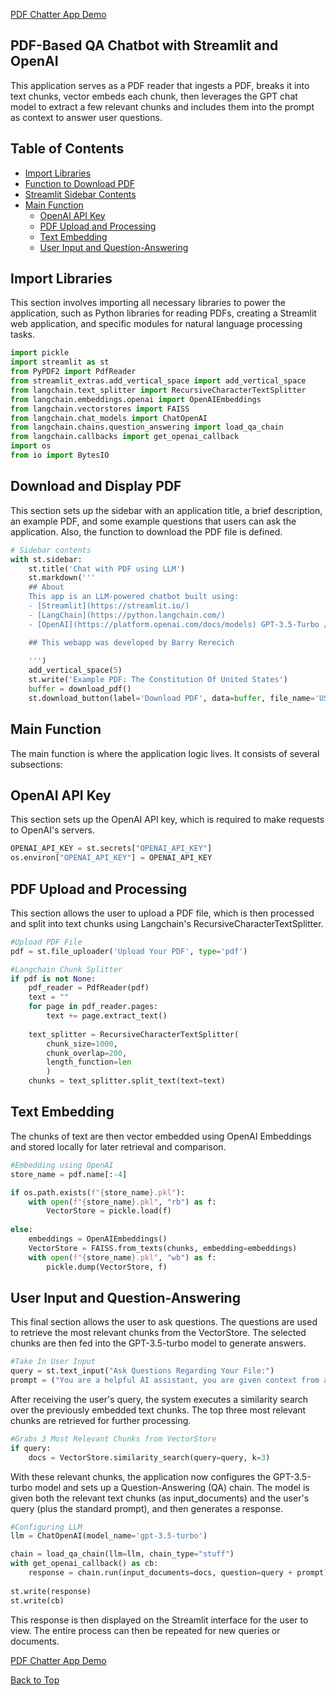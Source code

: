 [PDF Chatter App Demo](https://barrypdfchatter.streamlit.app/)

## PDF-Based QA Chatbot with Streamlit and OpenAI

This application serves as a PDF reader that ingests a PDF, breaks it into text chunks, vector embeds each chunk, then leverages the GPT chat model to extract a few relevant chunks and includes them into the prompt as context to answer user questions.

## Table of Contents
- [Import Libraries](#import-libraries)
- [Function to Download PDF](#function-to-download-pdf)
- [Streamlit Sidebar Contents](#streamlit-sidebar-contents)
- [Main Function](#main-function)
  - [OpenAI API Key](#openai-api-key)
  - [PDF Upload and Processing](#pdf-upload-and-processing)
  - [Text Embedding](#text-embedding)
  - [User Input and Question-Answering](#user-input-and-question-answering)


## Import Libraries

This section involves importing all necessary libraries to power the application, such as Python libraries for reading PDFs, creating a Streamlit web application, and specific modules for natural language processing tasks.

```python
import pickle
import streamlit as st
from PyPDF2 import PdfReader
from streamlit_extras.add_vertical_space import add_vertical_space
from langchain.text_splitter import RecursiveCharacterTextSplitter
from langchain.embeddings.openai import OpenAIEmbeddings
from langchain.vectorstores import FAISS
from langchain.chat_models import ChatOpenAI
from langchain.chains.question_answering import load_qa_chain
from langchain.callbacks import get_openai_callback
import os
from io import BytesIO
```


## Download and Display PDF
This section sets up the sidebar with an application title, a brief description, an example PDF, and some example questions that users can ask the application. Also, the function to download the PDF file is defined.

```python
# Sidebar contents
with st.sidebar:
    st.title('Chat with PDF using LLM')
    st.markdown('''
    ## About
    This app is an LLM-powered chatbot built using:
    - [Streamlit](https://streamlit.io/)
    - [LangChain](https://python.langchain.com/)
    - [OpenAI](https://platform.openai.com/docs/models) GPT-3.5-Turbo / Embeddings

    ## This webapp was developed by Barry Rerecich
 
    ''')
    add_vertical_space(5)
    st.write('Example PDF: The Constitution Of United States')
    buffer = download_pdf()
    st.download_button(label='Download PDF', data=buffer, file_name='USA_Constitution.pdf', mime='application/pdf')
```


## Main Function
The main function is where the application logic lives. It consists of several subsections:


## OpenAI API Key
This section sets up the OpenAI API key, which is required to make requests to OpenAI's servers.
```python
OPENAI_API_KEY = st.secrets["OPENAI_API_KEY"]  
os.environ["OPENAI_API_KEY"] = OPENAI_API_KEY
```


## PDF Upload and Processing
This section allows the user to upload a PDF file, which is then processed and split into text chunks using Langchain's RecursiveCharacterTextSplitter.

```python
#Upload PDF File
pdf = st.file_uploader('Upload Your PDF', type='pdf')

#Langchain Chunk Splitter
if pdf is not None:
    pdf_reader = PdfReader(pdf)
    text = ""
    for page in pdf_reader.pages:
        text += page.extract_text()
 
    text_splitter = RecursiveCharacterTextSplitter(
        chunk_size=1000,
        chunk_overlap=200,
        length_function=len
        )
    chunks = text_splitter.split_text(text=text)
```



## Text Embedding
The chunks of text are then vector embedded using OpenAI Embeddings and stored locally for later retrieval and comparison.
```python
#Embedding using OpenAI
store_name = pdf.name[:-4]

if os.path.exists(f"{store_name}.pkl"):
    with open(f"{store_name}.pkl", "rb") as f:
        VectorStore = pickle.load(f)
        
else:
    embeddings = OpenAIEmbeddings()
    VectorStore = FAISS.from_texts(chunks, embedding=embeddings)
    with open(f"{store_name}.pkl", "wb") as f:
        pickle.dump(VectorStore, f)
```



## User Input and Question-Answering
This final section allows the user to ask questions. The questions are used to retrieve the most relevant chunks from the VectorStore. The selected chunks are then fed into the GPT-3.5-turbo model to generate answers.

```python
#Take In User Input
query = st.text_input("Ask Questions Regarding Your File:")
prompt = ("You are a helpful AI assistant, you are given context from an uploaded PDF, you are only to answer using the context given. Do not give any other information outside of the context given")
```

After receiving the user's query, the system executes a similarity search over the previously embedded text chunks. The top three most relevant chunks are retrieved for further processing.


```python
#Grabs 3 Most Relevant Chunks from VectorStore
if query:
    docs = VectorStore.similarity_search(query=query, k=3)
```

With these relevant chunks, the application now configures the GPT-3.5-turbo model and sets up a Question-Answering (QA) chain. The model is given both the relevant text chunks (as input_documents) and the user's query (plus the standard prompt), and then generates a response.


```python
#Configuring LLM
llm = ChatOpenAI(model_name='gpt-3.5-turbo')

chain = load_qa_chain(llm=llm, chain_type="stuff")
with get_openai_callback() as cb:
    response = chain.run(input_documents=docs, question=query + prompt)
                
st.write(response)
st.write(cb)
```

This response is then displayed on the Streamlit interface for the user to view. The entire process can then be repeated for new queries or documents.

[PDF Chatter App Demo](https://barrypdfchatter.streamlit.app/)

[Back to Top](#PDF-Based-QA-Chatbot-with-Streamlit-and-OpenAI)



